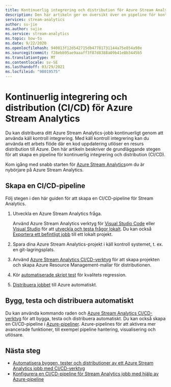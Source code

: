 ```yaml
---
title: Kontinuerlig integrering och distribution för Azure Stream Analytics
description: Den här artikeln ger en översikt över en pipeline för kontinuerlig integrering och distribution (CI/CD) för Azure Stream Analytics.
services: stream-analytics
author: su-jie
ms.author: sujie
ms.service: stream-analytics
ms.topic: how-to
ms.date: 9/22/2020
ms.openlocfilehash: 940813f12d542715db47781731144a75e854a98e
ms.sourcegitcommit: f28ebb95ae9aaaff3f87d8388a09b41e0b3445b5
ms.translationtype: MT
ms.contentlocale: sv-SE
ms.lasthandoff: 03/29/2021
ms.locfileid: "98019575"
---
```

# <a name="continuous-integration-and-deployment-cicd-for-azure-stream-analytics"></a>Kontinuerlig integrering och distribution (CI/CD) för Azure Stream Analytics

Du kan distribuera ditt Azure Stream Analytics-jobb kontinuerligt genom att använda käll kontroll integrering. Med käll kontroll integrering kan du använda ett arbets flöde där en kod uppdatering utlöser en resurs distribution till Azure. Den här artikeln beskriver de grundläggande stegen för att skapa en pipeline för kontinuerlig integrering och distribution (CI/CD).

Kom igång med snabb starten för [Azure Stream Analytics](stream-analytics-quick-create-portal.md)om du är nybörjare på Azure Stream Analytics.

## <a name="create-a-cicd-pipeline"></a>Skapa en CI/CD-pipeline

Följ stegen i den här guiden för att skapa en CI/CD-pipeline för Stream Analytics.

1. Utveckla en Azure Stream Analytics fråga.

   Använd Azure Stream Analytics verktyg för [Visual Studio Code](./quick-create-visual-studio-code.md) eller [Visual Studio](stream-analytics-quick-create-vs.md) för att [utveckla och testa frågor lokalt](develop-locally.md). Du kan också [Exportera ett befintligt jobb](visual-studio-code-explore-jobs.md#export-a-job-to-a-local-project) till ett lokalt projekt.

2. Spara dina Azure Stream Analytics-projekt i käll kontroll systemet, t. ex. en git-lagringsplats.

3. Använd [Azure Stream Analytics CI/CD-verktyg](cicd-tools.md) för att skapa projekten och skapa Azure Resource Management-mallar för distributionen.

4. Kör [automatiserade skript test](cicd-tools.md#automated-test) för kvalitets regression.

5. [Distribuera jobbet](cicd-tools.md#deploy-to-azure) till Azure automatiskt.

## <a name="auto-build-test-and-deploy"></a>Bygg, testa och distribuera automatiskt

Du kan använda kommando raden och [Azure Stream Analytics CI/CD-verktyg](cicd-tools.md) för att bygga, testa och distribuera automatiskt. Du kan också skapa en CI/CD-pipeline i [Azure-pipeliner](set-up-cicd-pipeline.md). Azure-pipelines för att aktivera mer avancerade funktioner, till exempel pipeline hantering, visualisering och utlösare.

## <a name="next-steps"></a>Nästa steg

* [Automatisera byggen, tester och distributioner av ett Azure Stream Analytics jobb med CI/CD-verktyg](cicd-tools.md)
* [Konfigurera en CI/CD-pipeline för Stream Analytics jobb med hjälp av Azure-pipeline](set-up-cicd-pipeline.md)